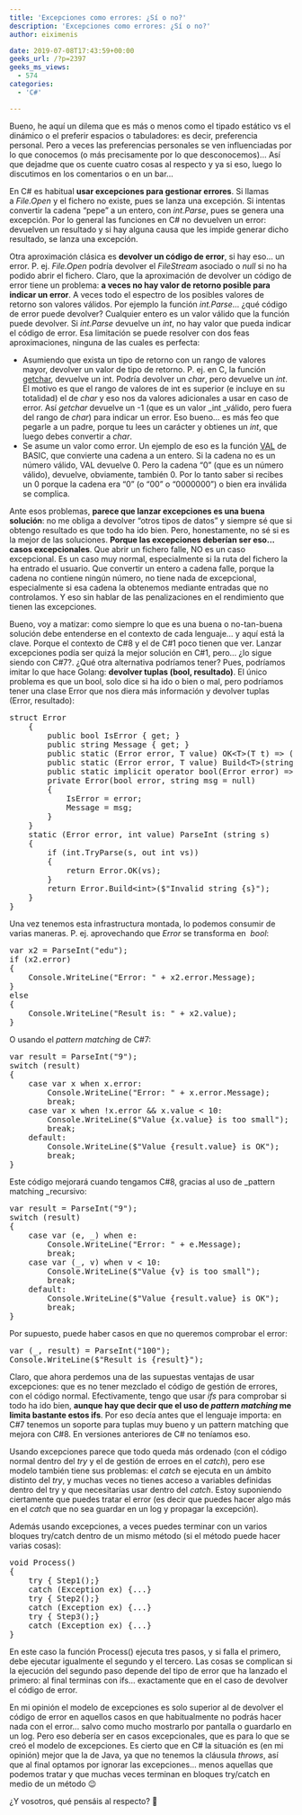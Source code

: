 ```yaml
---
title: 'Excepciones como errores: ¿Sí o no?'
description: 'Excepciones como errores: ¿Sí o no?'
author: eiximenis

date: 2019-07-08T17:43:59+00:00
geeks_url: /?p=2397
geeks_ms_views:
  - 574
categories:
  - 'C#'

---
```

Bueno, he aquí un dilema que es más o menos como el tipado estático vs el dinámico o el preferir espacios o tabuladores: es decir, preferencia personal. Pero a veces las preferencias personales se ven influenciadas por lo que conocemos (o más precisamente por lo que desconocemos)... Así que dejadme que os cuente cuatro cosas al respecto y ya si eso, luego lo discutimos en los comentarios o en un bar...
  
<!--more-->


  
En C# es habitual **usar excepciones para gestionar errores**. Si llamas a _File.Open_ y el fichero no existe, pues se lanza una excepción. Si intentas convertir la cadena &#8220;pepe&#8221; a un entero, con _int.Parse_, pues se genera una excepción. Por lo general las funciones en C# no devuelven un error: devuelven un resultado y si hay alguna causa que les impide generar dicho resultado, se lanza una excepción.
  
Otra aproximación clásica es **devolver un código de error**, si hay eso... un error. P. ej. _File.Open_ podría devolver el _FileStream_ asociado o _null_ si no ha podido abrir el fichero. Claro, que la aproximación de devolver un código de error tiene un problema: **a veces no hay valor de retorno posible para indicar un error**. A veces todo el espectro de los posibles valores de retorno son valores válidos. Por ejemplo la función _int.Parse_... ¿qué código de error puede devolver? Cualquier entero es un valor válido que la función puede devolver. Si _int.Parse_ devuelve un _int_, no hay valor que pueda indicar el código de error. Esa limitación se puede resolver con dos feas aproximaciones, ninguna de las cuales es perfecta:

  * Asumiendo que exista un tipo de retorno con un rango de valores mayor, devolver un valor de tipo de retorno. P. ej. en C, la función [getchar][1], devuelve un int. Podría devolver un _char_, pero devuelve un _int_. El motivo es que el rango de valores de int es superior (e incluye en su totalidad) el de _char_ y eso nos da valores adicionales a usar en caso de error. Así _getchar_ devuelve un -1 (que es un valor _int _válido, pero fuera del rango de _char_) para indicar un error. Eso bueno... es más feo que pegarle a un padre, porque tu lees un carácter y obtienes un _int_, que luego debes convertir a _char_.
  * Se asume un valor como error. Un ejemplo de eso es la función [VAL][2] de BASIC, que convierte una cadena a un entero. Si la cadena no es un número válido, VAL devuelve 0. Pero la cadena &#8220;0&#8221; (que es un número válido), devuelve, obviamente, también 0. Por lo tanto saber si recibes un 0 porque la cadena era &#8220;0&#8221; (o &#8220;00&#8221; o &#8220;0000000&#8221;) o bien era inválida se complica.

Ante esos problemas, **parece que lanzar excepciones es una buena solución**: no me obliga a devolver &#8220;otros tipos de datos&#8221; y siempre sé que si obtengo resultado es que todo ha ido bien. Pero, honestamente, no sé si es la mejor de las soluciones. **Porque las excepciones deberían ser eso... casos excepcionales**. Que abrir un fichero falle, NO es un caso excepcional. Es un caso muy normal, especialmente si la ruta del fichero la ha entrado el usuario. Que convertir un entero a cadena falle, porque la cadena no contiene ningún número, no tiene nada de excepcional, especialmente si esa cadena la obtenemos mediante entradas que no controlamos. Y eso sin hablar de las penalizaciones en el rendimiento que tienen las excepciones.
  
Bueno, voy a matizar: como siempre lo que es una buena o no-tan-buena solución debe entenderse en el contexto de cada lenguaje... y aquí está la clave. Porque el contexto de C#8 y el de C#1 poco tienen que ver. Lanzar excepciones podía ser quizá la mejor solución en C#1, pero... ¿lo sigue siendo con C#7?. ¿Qué otra alternativa podríamos tener? Pues, podríamos imitar lo que hace Golang: **devolver tuplas (bool, resultado)**. El único problema es que un bool, solo dice si ha ido o bien o mal, pero podríamos tener una clase Error que nos diera más información y devolver tuplas (Error, resultado):

<pre class="EnlighterJSRAW" data-enlighter-language="csharp">struct Error
    {
        public bool IsError { get; }
        public string Message { get; }
        public static (Error error, T value) OK&lt;T&gt;(T t) =&gt; (new Error(error: false), t);
        public static (Error error, T value) Build&lt;T&gt;(string message) =&gt; (new Error(error: true, message), default(T));
        public static implicit operator bool(Error error) =&gt; error.IsError;
        private Error(bool error, string msg = null)
        {
            IsError = error;
            Message = msg;
        }
    }
    static (Error error, int value) ParseInt (string s)
    {
        if (int.TryParse(s, out int vs))
        {
            return Error.OK(vs);
        }
        return Error.Build&lt;int&gt;($"Invalid string {s}");
    }
}</pre>

Una vez tenemos esta infrastructura montada, lo podemos consumir de varias maneras. P. ej. aprovechando que _Error_ se transforma en  _bool_:

<pre class="EnlighterJSRAW" data-enlighter-language="null">var x2 = ParseInt("edu");
if (x2.error)
{
    Console.WriteLine("Error: " + x2.error.Message);
}
else
{
    Console.WriteLine("Result is: " + x2.value);
}</pre>

O usando el _pattern matching_ de C#7:

<pre class="EnlighterJSRAW" data-enlighter-language="null">var result = ParseInt("9");
switch (result)
{
    case var x when x.error:
        Console.WriteLine("Error: " + x.error.Message);
        break;
    case var x when !x.error && x.value &lt; 10:
        Console.WriteLine($"Value {x.value} is too small");
        break;
    default:
        Console.WriteLine($"Value {result.value} is OK");
        break;
}</pre>

Este código mejorará cuando tengamos C#8, gracias al uso de _pattern matching _recursivo:

<pre class="EnlighterJSRAW" data-enlighter-language="csharp">var result = ParseInt("9");
switch (result)
{
    case var (e, _) when e:
        Console.WriteLine("Error: " + e.Message);
        break;
    case var (_, v) when v &lt; 10:
        Console.WriteLine($"Value {v} is too small");
        break;
    default:
        Console.WriteLine($"Value {result.value} is OK");
        break;
}</pre>

Por supuesto, puede haber casos en que no queremos comprobar el error:

<pre class="EnlighterJSRAW" data-enlighter-language="null">var (_, result) = ParseInt("100");
Console.WriteLine($"Result is {result}");</pre>

Claro, que ahora perdemos una de las supuestas ventajas de usar excepciones: que es no tener mezclado el código de gestión de errores, con el código normal. Efectivamente, tengo que usar _ifs_ para comprobar si todo ha ido bien, **aunque hay que decir que el uso de _pattern matching_ me limita bastante estos ifs**. Por eso decía antes que el lenguaje importa: en C#7 tenemos un soporte para tuplas muy bueno y un pattern matching que mejora con C#8. En versiones anteriores de C# no teníamos eso.
  
Usando excepciones parece que todo queda más ordenado (con el código normal dentro del _try_ y el de gestión de erroes en el _catch_), pero ese modelo también tiene sus problemas: el _catch_ se ejecuta en un ámbito distinto del _try_, y muchas veces no tienes acceso a variables definidas dentro del try y que necesitarías usar dentro del _catch_. Estoy suponiendo ciertamente que puedes tratar el error (es decir que puedes hacer algo más en el _catch_ que no sea guardar en un log y propagar la excepción).
  
Además usando excepciones, a veces puedes terminar con un varios bloques try/catch dentro de un mismo método (si el método puede hacer varias cosas):

<pre class="EnlighterJSRAW" data-enlighter-language="null">void Process()
{
    try { Step1();}
    catch (Exception ex) {...}
    try { Step2();}
    catch (Exception ex) {...}
    try { Step3();}
    catch (Exception ex) {...}
}</pre>

En este caso la función Process() ejecuta tres pasos, y si falla el primero, debe ejecutar igualmente el segundo y el tercero. Las cosas se complican si la ejecución del segundo paso depende del tipo de error que ha lanzado el primero: al final terminas con ifs... exactamente que en el caso de devolver el código de error.
  
En mi opinión el modelo de excepciones es solo superior al de devolver el código de error en aquellos casos en que habitualmente no podrás hacer nada con el error... salvo como mucho mostrarlo por pantalla o guardarlo en un log. Pero eso debería ser en casos excepcionales, que es para lo que se creó el modelo de excepciones. Es cierto que en C# la situación es (en mi opinión) mejor que la de Java, ya que no tenemos la cláusula _throws_, así que al final optamos por ignorar las excepciones... menos aquellas que podemos tratar y que muchas veces terminan en bloques try/catch en medio de un método 😉
  
¿Y vosotros, qué pensáis al respecto? 🙂

 [1]: https://www.tutorialspoint.com/c_standard_library/c_function_getchar
 [2]: https://hwiegman.home.xs4all.nl/gw-man/VAL.html
